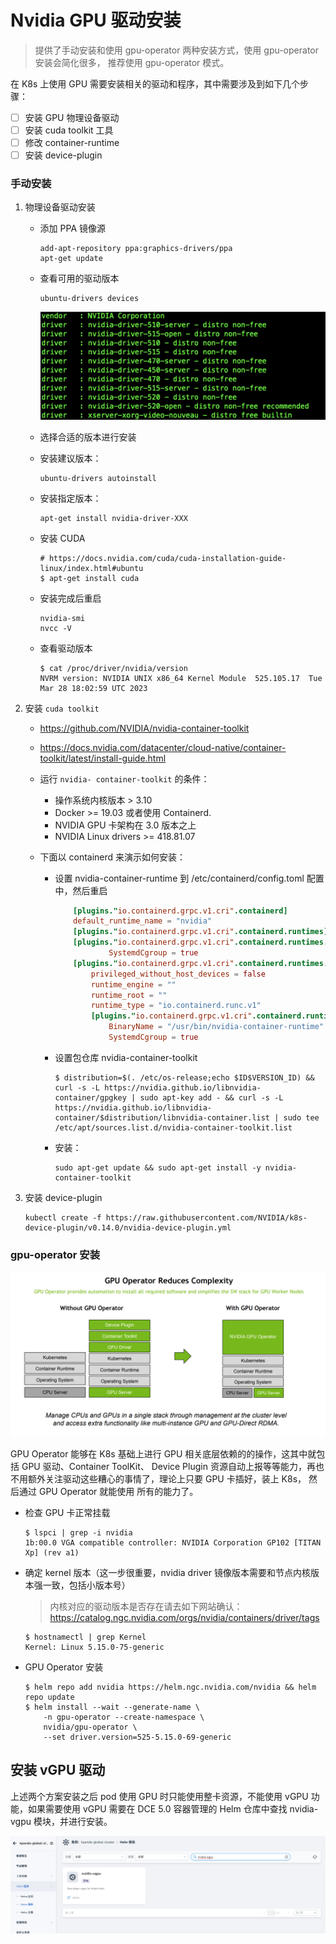 # Nvidia GPU 驱动安装

> 提供了手动安装和使用 gpu-operator 两种安装方式，使用 gpu-operator 安装会简化很多，
> 推荐使用 gpu-operator 模式。

在 K8s 上使用 GPU 需要安装相关的驱动和程序，其中需要涉及到如下几个步骤：

- [ ] 安装 GPU 物理设备驱动
- [ ] 安装 cuda toolkit 工具
- [ ] 修改 container-runtime
- [ ] 安装 device-plugin

### 手动安装

1. 物理设备驱动安装

    - 添加 PPA 镜像源

        ```shell
        add-apt-repository ppa:graphics-drivers/ppa
        apt-get update
        ```

    - 查看可用的驱动版本

        ```shell
        ubuntu-drivers devices
        ```

        ![Alt text](images/image.png)

    - 选择合适的版本进行安装

    - 安装建议版本：

        ```shell
        ubuntu-drivers autoinstall
        ```

    - 安装指定版本：

        ```shell
        apt-get install nvidia-driver-XXX
        ```

    - 安装 CUDA

        ```shell
        # https://docs.nvidia.com/cuda/cuda-installation-guide-linux/index.html#ubuntu
        $ apt-get install cuda
        ```

    - 安装完成后重启

        ```shell
        nvidia-smi
        nvcc -V
        ```

    - 查看驱动版本

        ```shell
        $ cat /proc/driver/nvidia/version
        NVRM version: NVIDIA UNIX x86_64 Kernel Module  525.105.17  Tue Mar 28 18:02:59 UTC 2023
        ```

2. 安装 `cuda toolkit`

    - https://github.com/NVIDIA/nvidia-container-toolkit
    - https://docs.nvidia.com/datacenter/cloud-native/container-toolkit/latest/install-guide.html

    - 运行 `nvidia- container-toolkit` 的条件：
        - 操作系统内核版本 > 3.10
        - Docker >= 19.03 或者使用 Containerd.
        - NVIDIA GPU 卡架构在 3.0 版本之上
        - NVIDIA Linux drivers >= 418.81.07
    - 下面以 containerd 来演示如何安装：

        - 设置 nvidia-container-runtime 到 /etc/containerd/config.toml 配置中，然后重启

            ```toml title="/etc/containerd/config.toml"
                [plugins."io.containerd.grpc.v1.cri".containerd]
                default_runtime_name = "nvidia"
                [plugins."io.containerd.grpc.v1.cri".containerd.runtimes]
                [plugins."io.containerd.grpc.v1.cri".containerd.runtimes.runc.options]
                        SystemdCgroup = true
                [plugins."io.containerd.grpc.v1.cri".containerd.runtimes.nvidia]
                    privileged_without_host_devices = false
                    runtime_engine = ""
                    runtime_root = ""
                    runtime_type = "io.containerd.runc.v1"
                    [plugins."io.containerd.grpc.v1.cri".containerd.runtimes.nvidia.options]
                        BinaryName = "/usr/bin/nvidia-container-runtime"
                        SystemdCgroup = true
            ```

        - 设置包仓库 nvidia-container-toolkit

            ```shell
            $ distribution=$(. /etc/os-release;echo $ID$VERSION_ID) && curl -s -L https://nvidia.github.io/libnvidia-container/gpgkey | sudo apt-key add - && curl -s -L https://nvidia.github.io/libnvidia-container/$distribution/libnvidia-container.list | sudo tee /etc/apt/sources.list.d/nvidia-container-toolkit.list
            ```

        - 安装：

            ```shell
            sudo apt-get update && sudo apt-get install -y nvidia-container-toolkit
            ```

3. 安装 device-plugin

    ```shell
    kubectl create -f https://raw.githubusercontent.com/NVIDIA/k8s-device-plugin/v0.14.0/nvidia-device-plugin.yml
    ```

### gpu-operator 安装

![Alt text](images/image-1.png)

GPU Operator 能够在 K8s 基础上进行 GPU 相关底层依赖的的操作，这其中就包括 GPU 驱动、Container ToolKit、
Device Plugin 资源自动上报等等能力，再也不用额外关注驱动这些糟心的事情了，理论上只要 GPU 卡插好，装上 K8s，
然后通过 GPU Operator 就能使用 所有的能力了。

- 检查 GPU 卡正常挂载

    ```shell
    $ lspci | grep -i nvidia
    1b:00.0 VGA compatible controller: NVIDIA Corporation GP102 [TITAN Xp] (rev a1)
    ```

- 确定 kernel 版本（这一步很重要，nvidia driver 镜像版本需要和节点内核版本强一致，包括小版本号）

    > 内核对应的驱动版本是否存在请去如下网站确认：
    > <https://catalog.ngc.nvidia.com/orgs/nvidia/containers/driver/tags>

    ```shell
    $ hostnamectl | grep Kernel
    Kernel: Linux 5.15.0-75-generic
    ```

- GPU Operator 安装

    ```shell
    $ helm repo add nvidia https://helm.ngc.nvidia.com/nvidia && helm repo update
    $ helm install --wait --generate-name \
        -n gpu-operator --create-namespace \
        nvidia/gpu-operator \
        --set driver.version=525-5.15.0-69-generic
    ```

## 安装 vGPU 驱动

上述两个方案安装之后 pod 使用 GPU 时只能使用整卡资源，不能使用 vGPU 功能，如果需要使用 vGPU 需要在
DCE 5.0 容器管理的 Helm 仓库中查找 nvidia-vgpu 模块，并进行安装。

![Alt text](images/image-2.png)
